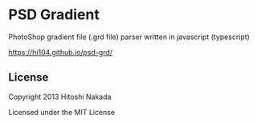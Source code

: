 PSD Gradient
==========================
PhotoShop gradient file (.grd file) parser written in javascript (typescript)

https://hi104.github.io/psd-grd/

License
-----------------

Copyright 2013 Hitoshi Nakada

Licensed under the MIT License
